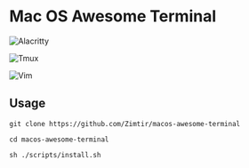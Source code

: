 # Mac OS Awesome Terminal

![Alacritty](https://github.com/Zimtir/macos-awesome-terminal/blob/master/assets/Alacritty.png?raw=true)

![Tmux](https://github.com/Zimtir/macos-awesome-terminal/blob/master/assets/Tmux.png?raw=true)

![Vim](https://github.com/Zimtir/macos-awesome-terminal/blob/master/assets/Vim.png?raw=true)

## Usage

```shell
git clone https://github.com/Zimtir/macos-awesome-terminal

cd macos-awesome-terminal

sh ./scripts/install.sh
```
